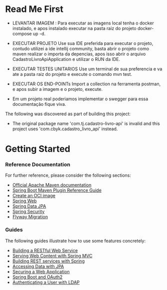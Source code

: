 # Read Me First
* LEVANTAR IMAGEM :
Para executar as imagens local tenha o docker instalado, e apos instalado executar na pasta raiz do projeto docker-compose up -d.

* EXECUTAR PROJETO
Use sua IDE preferida para executar o projeto, contudo utilizei a ide intellij community, basta abrir o projeto como maven realizar o importa da depencias, apos isso abrir o arquivo CadastroLivroApiApplication e utilizar o RUN da IDE.

* EXECUTAR TESTES UNITARIOS
Use um terminal de sua preferencia e va ate a pasta raiz do projeto e execute o comando mvn test.

* EXECUTAR OS END-POINTs
Import a collection na ferramenta postman, e apos subir a imagem e o projeto, execute.

* Em um projeto real poderiamos implementar o swegger para essa documentação fique viva.


The following was discovered as part of building this project:

* The original package name 'com.tj.cadastro-livro-api' is invalid and this project uses 'com.cbyk.cadastro_livro_api' instead.

# Getting Started

### Reference Documentation
For further reference, please consider the following sections:

* [Official Apache Maven documentation](https://maven.apache.org/guides/index.html)
* [Spring Boot Maven Plugin Reference Guide](https://docs.spring.io/spring-boot/docs/3.3.0/maven-plugin/reference/html/)
* [Create an OCI image](https://docs.spring.io/spring-boot/docs/3.3.0/maven-plugin/reference/html/#build-image)
* [Spring Web](https://docs.spring.io/spring-boot/docs/3.3.0/reference/htmlsingle/index.html#web)
* [Spring Data JPA](https://docs.spring.io/spring-boot/docs/3.3.0/reference/htmlsingle/index.html#data.sql.jpa-and-spring-data)
* [Spring Security](https://docs.spring.io/spring-boot/docs/3.3.0/reference/htmlsingle/index.html#web.security)
* [Flyway Migration](https://docs.spring.io/spring-boot/docs/3.3.0/reference/htmlsingle/index.html#howto.data-initialization.migration-tool.flyway)

### Guides
The following guides illustrate how to use some features concretely:

* [Building a RESTful Web Service](https://spring.io/guides/gs/rest-service/)
* [Serving Web Content with Spring MVC](https://spring.io/guides/gs/serving-web-content/)
* [Building REST services with Spring](https://spring.io/guides/tutorials/rest/)
* [Accessing Data with JPA](https://spring.io/guides/gs/accessing-data-jpa/)
* [Securing a Web Application](https://spring.io/guides/gs/securing-web/)
* [Spring Boot and OAuth2](https://spring.io/guides/tutorials/spring-boot-oauth2/)
* [Authenticating a User with LDAP](https://spring.io/guides/gs/authenticating-ldap/)

